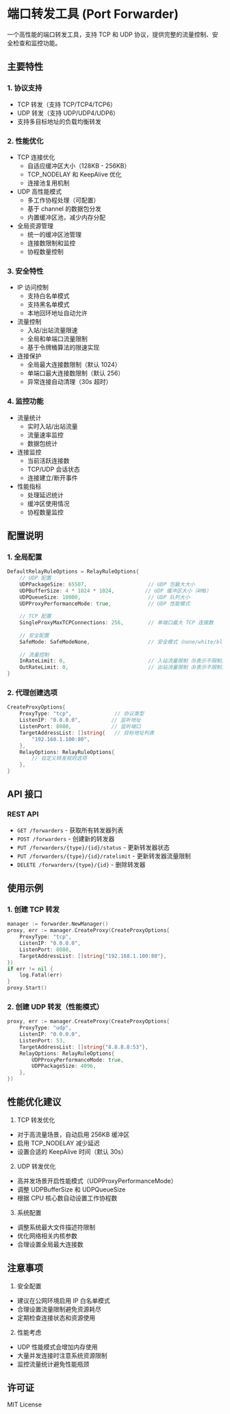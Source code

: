 # 端口转发工具 (Port Forwarder)

一个高性能的端口转发工具，支持 TCP 和 UDP 协议，提供完整的流量控制、安全检查和监控功能。

## 主要特性

### 1. 协议支持
- TCP 转发（支持 TCP/TCP4/TCP6）
- UDP 转发（支持 UDP/UDP4/UDP6）
- 支持多目标地址的负载均衡转发

### 2. 性能优化
- TCP 连接优化
  - 自适应缓冲区大小（128KB - 256KB）
  - TCP_NODELAY 和 KeepAlive 优化
  - 连接池复用机制
- UDP 高性能模式
  - 多工作协程处理（可配置）
  - 基于 channel 的数据包分发
  - 内置缓冲区池，减少内存分配
- 全局资源管理
  - 统一的缓冲区池管理
  - 连接数限制和监控
  - 协程数量控制

### 3. 安全特性
- IP 访问控制
  - 支持白名单模式
  - 支持黑名单模式
  - 本地回环地址自动允许
- 流量控制
  - 入站/出站流量限速
  - 全局和单端口流量限制
  - 基于令牌桶算法的限速实现
- 连接保护
  - 全局最大连接数限制（默认 1024）
  - 单端口最大连接数限制（默认 256）
  - 异常连接自动清理（30s 超时）

### 4. 监控功能
- 流量统计
  - 实时入站/出站流量
  - 流量速率监控
  - 数据包统计
- 连接监控
  - 当前活跃连接数
  - TCP/UDP 会话状态
  - 连接建立/断开事件
- 性能指标
  - 处理延迟统计
  - 缓冲区使用情况
  - 协程数量监控

## 配置说明

### 1. 全局配置
```go
DefaultRelayRuleOptions = RelayRuleOptions{
    // UDP 配置
    UDPPackageSize: 65507,                    // UDP 包最大大小
    UDPBufferSize: 4 * 1024 * 1024,          // UDP 缓冲区大小（4MB）
    UDPQueueSize: 10000,                      // UDP 队列大小
    UDPProxyPerformanceMode: true,            // UDP 性能模式
    
    // TCP 配置
    SingleProxyMaxTCPConnections: 256,        // 单端口最大 TCP 连接数
    
    // 安全配置
    SafeMode: SafeModeNone,                   // 安全模式（none/white/black）
    
    // 流量控制
    InRateLimit: 0,                           // 入站流量限制（0表示不限制）
    OutRateLimit: 0,                          // 出站流量限制（0表示不限制）
}
```

### 2. 代理创建选项
```go
CreateProxyOptions{
    ProxyType: "tcp",              // 协议类型
    ListenIP: "0.0.0.0",          // 监听地址
    ListenPort: 8080,             // 监听端口
    TargetAddressList: []string{   // 目标地址列表
        "192.168.1.100:80",
    },
    RelayOptions: RelayRuleOptions{
        // 自定义转发规则选项
    },
}
```

## API 接口

### REST API
- `GET /forwarders` - 获取所有转发器列表
- `POST /forwarders` - 创建新的转发器
- `PUT /forwarders/{type}/{id}/status` - 更新转发器状态
- `PUT /forwarders/{type}/{id}/ratelimit` - 更新转发器流量限制
- `DELETE /forwarders/{type}/{id}` - 删除转发器

## 使用示例

### 1. 创建 TCP 转发
```go
manager := forwarder.NewManager()
proxy, err := manager.CreateProxy(CreateProxyOptions{
    ProxyType: "tcp",
    ListenIP: "0.0.0.0",
    ListenPort: 8080,
    TargetAddressList: []string{"192.168.1.100:80"},
})
if err != nil {
    log.Fatal(err)
}
proxy.Start()
```

### 2. 创建 UDP 转发（性能模式）
```go
proxy, err := manager.CreateProxy(CreateProxyOptions{
    ProxyType: "udp",
    ListenIP: "0.0.0.0",
    ListenPort: 53,
    TargetAddressList: []string{"8.8.8.8:53"},
    RelayOptions: RelayRuleOptions{
        UDPProxyPerformanceMode: true,
        UDPPackageSize: 4096,
    },
})
```

## 性能优化建议

1. TCP 转发优化
- 对于高流量场景，自动启用 256KB 缓冲区
- 启用 TCP_NODELAY 减少延迟
- 设置合适的 KeepAlive 时间（默认 30s）

2. UDP 转发优化
- 高并发场景开启性能模式（UDPProxyPerformanceMode）
- 调整 UDPBufferSize 和 UDPQueueSize
- 根据 CPU 核心数自动设置工作协程数

3. 系统配置
- 调整系统最大文件描述符限制
- 优化网络相关内核参数
- 合理设置全局最大连接数

## 注意事项

1. 安全配置
- 建议在公网环境启用 IP 白名单模式
- 合理设置流量限制避免资源耗尽
- 定期检查连接状态和资源使用

2. 性能考虑
- UDP 性能模式会增加内存使用
- 大量并发连接时注意系统资源限制
- 监控流量统计避免性能瓶颈

## 许可证
MIT License